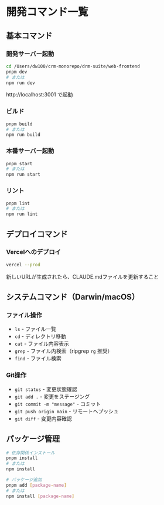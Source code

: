 # 開発コマンド一覧

## 基本コマンド

### 開発サーバー起動
```bash
cd /Users/dw100/crm-monorepo/drm-suite/web-frontend
pnpm dev
# または
npm run dev
```
http://localhost:3001 で起動

### ビルド
```bash
pnpm build
# または
npm run build
```

### 本番サーバー起動
```bash
pnpm start
# または
npm run start
```

### リント
```bash
pnpm lint
# または
npm run lint
```

## デプロイコマンド

### Vercelへのデプロイ
```bash
vercel --prod
```
新しいURLが生成されたら、CLAUDE.mdファイルを更新すること

## システムコマンド（Darwin/macOS）

### ファイル操作
- `ls` - ファイル一覧
- `cd` - ディレクトリ移動
- `cat` - ファイル内容表示
- `grep` - ファイル内検索（ripgrep `rg` 推奨）
- `find` - ファイル検索

### Git操作
- `git status` - 変更状態確認
- `git add .` - 変更をステージング
- `git commit -m "message"` - コミット
- `git push origin main` - リモートへプッシュ
- `git diff` - 変更内容確認

## パッケージ管理
```bash
# 依存関係インストール
pnpm install
# または
npm install

# パッケージ追加
pnpm add [package-name]
# または
npm install [package-name]
```